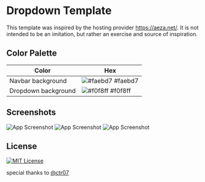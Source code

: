 
# Dropdown Template

This template was inspired by the hosting provider https://aeza.net/. 
It is not intended to be an imitation, but rather an exercise and source of inspiration.

## Color Palette

| Color             | Hex                                                                |
| ----------------- | ------------------------------------------------------------------ |
| Navbar background | ![#faebd7](https://via.placeholder.com/10/faebd7?text=+) #faebd7 |
| Dropdown background | ![#f0f8ff](https://via.placeholder.com/10/f0f8ff?text=+) #f0f8ff |



## Screenshots

![App Screenshot](https://i.imgur.com/f8Tko2g.png)
![App Screenshot](https://i.imgur.com/Q3IU4PJ.png)
![App Screenshot](https://i.imgur.com/JHmgFBs.png)


## License


[![MIT License](https://img.shields.io/badge/License-MIT-green.svg)](https://choosealicense.com/licenses/mit/)


special thanks to
[@ctr07](https://www.github.com/ctr07)
